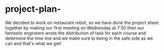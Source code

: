 # project-plan-
We decided to work on restaurant robot, so we have done the project sheet together by making our first meeting on Wednesday at 7:30 
then our fantastic engineers wrote the distribution of task for each course and determine the time line
and we make sure to being in the safe side as we can
and that's what we get!
